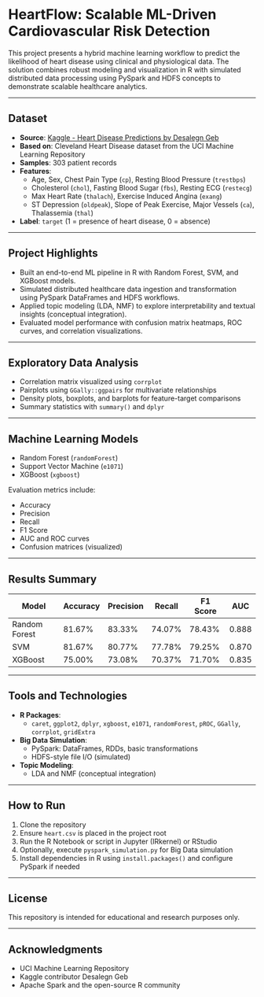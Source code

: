 # HeartFlow: Scalable ML-Driven Cardiovascular Risk Detection

This project presents a hybrid machine learning workflow to predict the likelihood of heart disease using clinical and physiological data. The solution combines robust modeling and visualization in R with simulated distributed data processing using PySpark and HDFS concepts to demonstrate scalable healthcare analytics.

---

## Dataset

- **Source**: [Kaggle - Heart Disease Predictions by Desalegn Geb](https://www.kaggle.com/code/desalegngeb/heart-disease-predictions/notebook)
- **Based on**: Cleveland Heart Disease dataset from the UCI Machine Learning Repository
- **Samples**: 303 patient records
- **Features**:
  - Age, Sex, Chest Pain Type (`cp`), Resting Blood Pressure (`trestbps`)
  - Cholesterol (`chol`), Fasting Blood Sugar (`fbs`), Resting ECG (`restecg`)
  - Max Heart Rate (`thalach`), Exercise Induced Angina (`exang`)
  - ST Depression (`oldpeak`), Slope of Peak Exercise, Major Vessels (`ca`), Thalassemia (`thal`)
- **Label**: `target` (1 = presence of heart disease, 0 = absence)

---

## Project Highlights

- Built an end-to-end ML pipeline in R with Random Forest, SVM, and XGBoost models.
- Simulated distributed healthcare data ingestion and transformation using PySpark DataFrames and HDFS workflows.
- Applied topic modeling (LDA, NMF) to explore interpretability and textual insights (conceptual integration).
- Evaluated model performance with confusion matrix heatmaps, ROC curves, and correlation visualizations.

---

## Exploratory Data Analysis

- Correlation matrix visualized using `corrplot`
- Pairplots using `GGally::ggpairs` for multivariate relationships
- Density plots, boxplots, and barplots for feature-target comparisons
- Summary statistics with `summary()` and `dplyr`

---

## Machine Learning Models

- Random Forest (`randomForest`)
- Support Vector Machine (`e1071`)
- XGBoost (`xgboost`)

Evaluation metrics include:

- Accuracy
- Precision
- Recall
- F1 Score
- AUC and ROC curves
- Confusion matrices (visualized)

---

## Results Summary

| Model         | Accuracy | Precision | Recall | F1 Score | AUC    |
|---------------|----------|-----------|--------|----------|--------|
| Random Forest | 81.67%   | 83.33%    | 74.07% | 78.43%   | 0.888  |
| SVM           | 81.67%   | 80.77%    | 77.78% | 79.25%   | 0.870  |
| XGBoost       | 75.00%   | 73.08%    | 70.37% | 71.70%   | 0.835  |

---

## Tools and Technologies

- **R Packages**:
  - `caret`, `ggplot2`, `dplyr`, `xgboost`, `e1071`, `randomForest`, `pROC`, `GGally`, `corrplot`, `gridExtra`
- **Big Data Simulation**:
  - PySpark: DataFrames, RDDs, basic transformations
  - HDFS-style file I/O (simulated)
- **Topic Modeling**:
  - LDA and NMF (conceptual integration)

---

## How to Run

1. Clone the repository
2. Ensure `heart.csv` is placed in the project root
3. Run the R Notebook or script in Jupyter (IRkernel) or RStudio
4. Optionally, execute `pyspark_simulation.py` for Big Data simulation
5. Install dependencies in R using `install.packages()` and configure PySpark if needed

---

## License

This repository is intended for educational and research purposes only.

---

## Acknowledgments

- UCI Machine Learning Repository  
- Kaggle contributor Desalegn Geb  
- Apache Spark and the open-source R community
